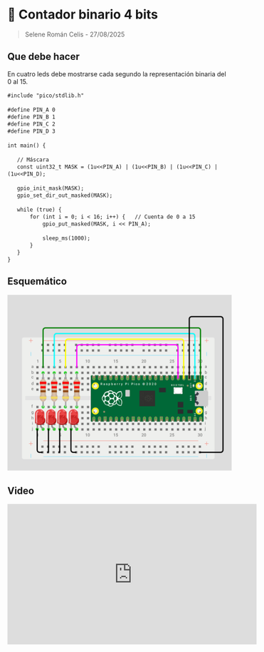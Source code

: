 #  🎲 Contador binario 4 bits

> Selene Román Celis - 27/08/2025


## Que debe hacer
En cuatro leds debe mostrarse cada segundo la representación binaria del 0 al 15.
 
``` Código
#include "pico/stdlib.h"
 
#define PIN_A 0
#define PIN_B 1
#define PIN_C 2
#define PIN_D 3
 
int main() {
 
   // Máscara
   const uint32_t MASK = (1u<<PIN_A) | (1u<<PIN_B) | (1u<<PIN_C) | (1u<<PIN_D);
 
   gpio_init_mask(MASK);
   gpio_set_dir_out_masked(MASK);
 
   while (true) {
       for (int i = 0; i < 16; i++) {   // Cuenta de 0 a 15
           gpio_put_masked(MASK, i << PIN_A);
 
           sleep_ms(1000);                  
       }
   }
}
```
## Esquemático
![Diagrama del sistema](images/esquema.png)
 
 
## Video
 
<iframe width="560" height="315" src="https://www.youtube.com/embed/Man1uiNQgQg?si=1-MrveGR_90Mh2ag" title="YouTube video player" frameborder="0" allow="accelerometer; autoplay; clipboard-write; encrypted-media; gyroscope; picture-in-picture; web-share" referrerpolicy="strict-origin-when-cross-origin" allowfullscreen></iframe>